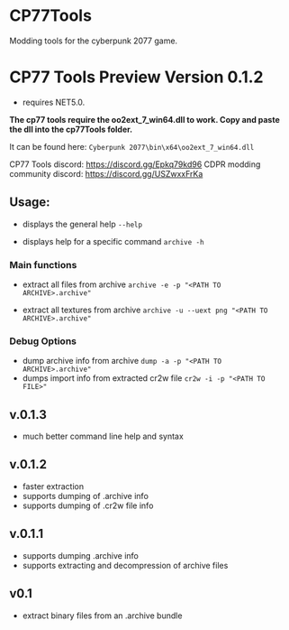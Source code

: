 # CP77Tools
Modding tools for the cyberpunk 2077 game.

# CP77 Tools Preview Version 0.1.2

- requires NET5.0.

**The cp77 tools require the oo2ext_7_win64.dll to work.
Copy and paste the dll into the cp77Tools folder.**

It can be found here:
`Cyberpunk 2077\bin\x64\oo2ext_7_win64.dll`

CP77 Tools discord: https://discord.gg/Epkq79kd96
CDPR modding community discord: https://discord.gg/USZwxxFrKa 


## Usage: 
* displays the general help
`--help`

* displays help for a specific command
`archive -h`

### Main functions
* extract all files from archive
`archive -e -p "<PATH TO ARCHIVE>.archive"`

* extract all textures from archive
`archive -u --uext png "<PATH TO ARCHIVE>.archive"`


### Debug Options
* dump archive info from archive
`dump -a -p "<PATH TO ARCHIVE>.archive"`
* dumps import info from extracted cr2w file
`cr2w -i -p "<PATH TO FILE>"` 

## v.0.1.3
- much better command line help and syntax

## v.0.1.2
- faster extraction
- supports dumping of .archive info
- supports dumping of .cr2w file info

## v.0.1.1
- supports dumping .archive info
- supports extracting and decompression of archive files

## v0.1
- extract binary files from an .archive bundle


